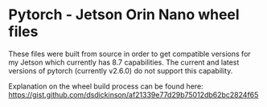 # Pytorch - Jetson Orin Nano wheel files

These files were built from source in order to get compatible versions for my Jetson which currently has 8.7 capabilities.
The current and latest versions of pytorch (currently v2.6.0) do not support this capability.

Explanation on the wheel build process can be found here:
https://gist.github.com/dsdickinson/af21339e77d29b75012db62bc2824f65
